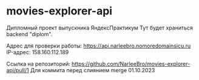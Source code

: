 # movies-explorer-api

Дипломный проект выпускника ЯндексПрактикум 
Тут будет храниться backend "diplom".

Адрес для проверки работы: https://api.narleebro.nomoredomainsicu.ru
IP-адрес: 158.160.112.189

Ссылка на репозиторий: https://github.com/NarleeBro/movies-explorer-api/pull/1
Для коммита перед слиянием merge 01.10.2023
